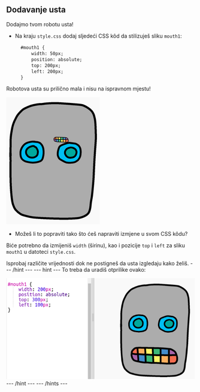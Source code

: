 ## Dodavanje usta

Dodajmo tvom robotu usta!

- Na kraju `style.css` dodaj sljedeći CSS kôd da stilizuješ sliku `mouth1`:
    
        #mouth1 {
            width: 50px;
            position: absolute;
            top: 200px;
            left: 200px;
        }
        

Robotova usta su prilično mala i nisu na ispravnom mjestu!

![screenshot](images/robot-mouth.png)

- Možeš li to popraviti tako što ćeš napraviti izmjene u svom CSS kôdu?

Biće potrebno da izmijeniš `width` (širinu), kao i pozicije `top` i `left` za sliku `mouth1` u datoteci `style.css`.

Isprobaj različite vrijednosti dok ne postigneš da usta izgledaju kako želiš. \--- /hint \--- \--- hint \--- To treba da uradiš otprilike ovako:

![screenshot](images/robot-mouth-code.png) \--- /hint \--- \--- /hints \---